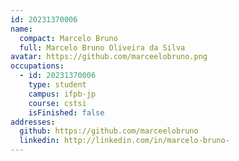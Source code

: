 ```yaml
---
id: 20231370006
name:
  compact: Marcelo Bruno
  full: Marcelo Bruno Oliveira da Silva
avatar: https://github.com/marceelobruno.png
occupations:
  - id: 20231370006
    type: student
    campus: ifpb-jp
    course: cstsi
    isFinished: false
addresses:
  github: https://github.com/marceelobruno
  linkedin: http://linkedin.com/in/marcelo-bruno-
---
```

